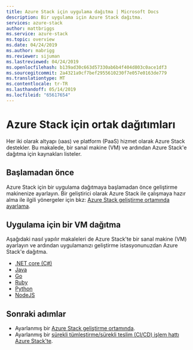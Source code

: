 ```yaml
---
title: Azure Stack için uygulama dağıtma | Microsoft Docs
description: Bir uygulama için Azure Stack dağıtma.
services: azure-stack
author: mattbriggs
ms.service: azure-stack
ms.topic: overview
ms.date: 04/24/2019
ms.author: mabrigg
ms.reviewer: sijuman
ms.lastreviewed: 04/24/2019
ms.openlocfilehash: b139ad30c663d57330ab6b4f404d803c0ace1df3
ms.sourcegitcommit: 2a4321a9cf7bef2955610230f7e057e0163de779
ms.translationtype: MT
ms.contentlocale: tr-TR
ms.lasthandoff: 05/14/2019
ms.locfileid: "65617654"
---
```

# <a name="common-deployments-for-azure-stack"></a>Azure Stack için ortak dağıtımları

Her iki olarak altyapı (ıaas) ve platform (PaaS) hizmet olarak Azure Stack destekler. Bu makalede, bir sanal makine (VM) ve ardından Azure Stack'e dağıtma için kaynakları listeler.

## <a name="before-you-begin"></a>Başlamadan önce

Azure Stack için bir uygulama dağıtmaya başlamadan önce geliştirme makinenize ayarlayın. Bir geliştirici olarak Azure Stack ile çalışmaya hazır alma ile ilgili yönergeler için bkz: [Azure Stack geliştirme ortamında ayarlama](azure-stack-dev-start.md).

## <a name="deploy-an-app-to-a-vm"></a>Uygulama için bir VM dağıtma

Aşağıdaki nasıl yapılır makaleleri de Azure Stack'te bir sanal makine (VM) ayarlayın ve ardından uygulamanızı geliştirme istasyonunuzdan Azure Stack'e dağıtma.

- [.NET core (C#)](azure-stack-dev-start-howto-vm-dotnet.md)
- [Java](azure-stack-dev-start-howto-vm-java.md)
- [Go](azure-stack-dev-start-howto-vm-go.md)
- [Ruby](azure-stack-dev-start-howto-vm-ruby.md)
- [Python](azure-stack-dev-start-howto-vm-python.md)
- [NodeJS](azure-stack-dev-start-howto-vm-nodejs.md)

## <a name="next-steps"></a>Sonraki adımlar

- Ayarlanmış bir [Azure Stack geliştirme ortamında](azure-stack-dev-start.md).
- Ayarlanmış bir [sürekli tümleştirme/sürekli teslim (CI/CD) işlem hattı Azure Stack'te](azure-stack-solution-pipeline.md).
